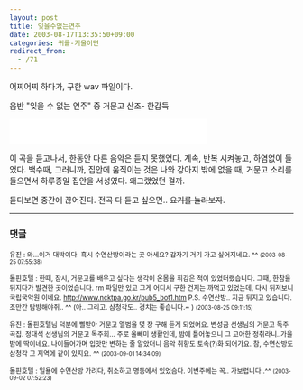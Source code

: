 ```yaml
---
layout: post
title: 잊을수없는연주
date: 2003-08-17T13:35:50+09:00
categories: 귀를-기울이면
redirect_from:
  - /71
---
```


어찌어찌 하다가, 구한 wav 파일이다.

음반 "잊을 수 없는 연주" 중 거문고 산조- 한갑득

<P><EMBED src=/photo/거문고_산조_한갑득_잊을수없는연주.wav width=350 height=45 type=audio/x-wav enablecontextmenu="false" autostart="false"></P>

이 곡을 듣고나서, 한동안 다른 음악은 듣지 못했었다. 계속, 반복 시켜놓고, 하염없이 들었다. 백수때, 그러니까, 집안에 움직이는 것은 나와 강아지 밖에 없을 때, 거문고 소리를 들으면서 하루종일 집안을 서성였다. 왜그랬었던 걸까.

듣다보면 중간에 끊어진다. 전곡 다 듣고 싶으면.. <del datetime="2017-06-10T11:24:04+00:00">요기를 눌러보자</del>.



* * *

### 댓글



<!--- cmt:148 --->
<!--- mail: --->
<!--- parent:0 --->

<small>유진 : 와...이거 대박이다.  혹시 수연산방이라는 곳 아세요? 갑자기 거기 가고 싶어지네요. ^^ <small>(2003-08-25 07:55:38)</small></small>


<!--- cmt:149 --->
<!--- mail: --->
<!--- parent:0 --->

<small>돌핀호텔 : 한때, 잠시, 거문고를 배우고 싶다는 생각이 온몸을 휘감은 적이 있었더랬습니다. 그때, 한참을 뒤지다가 발견한 곳이었습니다.  rm 파일만 있고 그게 어디서 구한 건지는 까먹고 있었는데, 다시 뒤져보니 국립국악원 이네요.  http://www.ncktpa.go.kr/pub5_bot1.htm  P.S. 수연산방.. 지금 뒤지고 있습니다. 조만간 탐방해야쥐.. ^^ (아.. 그리고. 삼청각도.. 경치는 좋습니다.~ ) <small>(2003-08-25 09:11:15)</small></small>


<!--- cmt:150 --->
<!--- mail: --->
<!--- parent:0 --->

<small>유진 : 돌핀호텔님 덕분에 삘받아 거문고 앨범을 몇 장 구해 듣게 되었어요. 변성금 선생님의 거문고 독주곡집. 정대석 선생님의 거문고 독주회... 주로 올빼미 생활인데, 밤에 틀어놓으니 그 고아한 정취라니..가을 밤에 딱이네요.  나이들어가며 입맛만 변하는 줄 알았더니 음악 취향도 토속(?)화 되어가요. 참, 수연산방도 삼청각 고 지역에 같이 있지요. ^^ <small>(2003-09-01 14:34:09)</small></small>


<!--- cmt:151 --->
<!--- mail: --->
<!--- parent:0 --->

<small>돌핀호텔 : 일욜에 수연산방 가려다, 취소하고 명동에서 있었슴다. 이번주에는 꼭.. 가보렵니다..^^ <small>(2003-09-02 07:52:23)</small></small>

